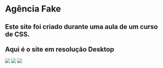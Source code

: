 Agência Fake
============

Este site foi criado durante uma aula de um curso de CSS.
<br>
<br>
Aqui é o site em resolução Desktop
----------------------------------

![](https://lh3.googleusercontent.com/bNrNYbEiWPk4tP0vhGxallJkikl_sfmq0ZH3F1R0pfUhUKrpO24kN0EX2Tkxq1rdgm6U_O8VQmk9gSrCUEteOBgwdkceKvYg9Vkk_jEi6itKzCrXxPYpjmZ80xu2TenR6GcBGKTpS6AuBUkW7oQ5-eGWNWolQ4jOwt4m2Zz0x6qGVeJqymdO7ip0kV2yX7JHSMuUcGvX0KvX0zCrmut46khmNY9xSYsZMZixQkGKJ_1vo-GHDgJPss_O_2_-cAQFaR9pWFqr7mtCzL_clMS8k-3_Us5PFbbbOJiDuhIt0YTrLhHlknyjrBDP-flgA6bG9OMdWZbSFrdXz5WcYzGpRrulDkBMEHU2endfHxIq4tIVcnYDG7_a75Y_viT0zOPm-4zVT7fBwSVQJcC2HilO8h3aKZk5ExjsdBLI5GNOcAc1vdgJBAqiVhJ2QTmBllWAHPDgAEaSr-Jpg93EcG6LhDFSNInzh6mcHO30OjMrCLAfctX9XDDeXbqIU2k74y4ioOUxiuw3Kt6UQV9CraR57RzL2RzZg7NpJtZ-dED3Btr6Izs1WeBZa-Np-EGAO6zJdS93TdpHlg9tTwIPQ9LRx8LceoM8Qj-kPPUDx1XLvy7leDHIx5WeDdzJI8SlwORR3eclEj1V_fby8V5CrRDl7zsNI9mSCxdQRjqkqyizBpN9wVZ1u-QL5VdfxzphPvo8kpiXn-v8ut6aby7cqZxFpID581MjVBIbjQkLFoS0q9XsIPT0whCAeZ5PNYU=w1320-h696-no?authuser=0) ![](https://lh3.googleusercontent.com/aUgqzfSGmyNjFXkMfBZp1l6MG-gW6OjPczTZGyWlGLtf1Aya4UU5dT3eS94pr4wDc7FuCyLJLi_W8Jz1MGNE5V-4zGuxFkwz_fDWkL-t4ycY63KLuPCJ6BDIlLbm7UPPJAlMPGTRtyHhil9CpUmMMwNTwiZI4ItxCvZ11DSCpj8hRbTdXnFdd40DKJICaLxmyXOR8wBdFG-Sb6PGfAChtCZ8E4tu6ayGjlKpg8hsJ2kYCVREctQ2OC-KZc5TItouR85k_Tu4pkJzo3aCcNE9tYUQA37qqJ4W_WTC9v7VWL9eXIkFyvWkVu3W1IcdiB2HJ5e9hHu60Gp4pXv52JdM3dkyfQ8G_wKXtYhAOmVKPAkJuLL2jfJk6Pw4zbuw1fLVqpocNDO1l5kJqgwG9zU7qTyVD5PAi67JI4ixLs9aTrEsU0duCl-7NYCWq8kwLSfvfjEus9LVf8gM4Ei-2o9wPXm-zq5y-3P-EuYYh3_6hgCODGFTcU6OHgSw597jfFQczJhnFzte-NKv2Ck_AWxD62HvVmCDbKQVAmcfcpmMMYl4A1J7ewtUzgtGFrWor97QrOI3IkBr5yONFArFcOzO1vanmSQI6h_8r7IIq08NZVI6jJbGX1msSaou8gIP2U4F5do6GvgSFguTYE0sbwHvR3jWhmemEzjYPPjCrJe9_oB9-sSDPIMDJVAKgb_ixptc6YvQfCVNKxGq9V07neBGQS2DXlsgDnM-Q4xG_XafYM3XFbjsLc0jgAvQI3c=w1318-h696-no?authuser=0) ![](https://lh3.googleusercontent.com/mjAkmBkB9mHGYG29Jqyk0qR8q7WRVUh2BGWpmkL01VtSxJIyB7XoHbcLtNIGi761Ptxa-jFr58sLIMxXZppydUeN_zUyDNn_0cn89LDyJjj9Vs5ojuzssLFtXLW6o-Aq4LpZNlAuvHrK-WU7BNFRJT1Cv1hDhu1yg3C23Dd98oMcOXFy5SqVUUMwvpPuUM3bF_Y-XHFBxbiqxhrehb5oH2VP2bjghlrR4EiEsC1hpYKyQ8vNAmtnoY8tteqNWIPeReu0Jv2003JXqamP0wkvi7Y8vjYnGW3m-kRMAKe4yL299gbWFF2cYLOTgEzk0nCG1pkwf311HxtladwM4OLzXtJNYfeyrs_sq4NKXSf253hy-X6lkfSg-Y6_dZ41QRPdo5u-AMlgrZg-GYh46Zw66emDo-4eraup5bdwwF5W1frwFwW5Cbr4JQJLffSkBXwyVVicDvGJpP_094YpbqdZFNqk0xlq72G4PtjqOwEOUeTrnpmp7wzO_0P8qz4Xi9Hn7vhU2hBDKBNQXXAnr0hzSXG_QAPlhmFVhuI2Bm1uJ3mKUxPxmTF7PXpPkr-B0Mb68q4ksCd4N0BMJQKmZbG0dSd6j_50RF0X5XMt2Quk1Lz9c5Va85dZ0pVslF03watZbXzC66YWn8y0dyL0rNWn7TUMVMR48pT684I6ya2yOL3nZL65i3H6sAf57KBa19XV5jSTzoCPqNzb76_FpeliCM4UKBzB8utvrKFFvz_WeTnzxtKrmnHbn3KJvrk=w1318-h696-no?authuser=0)
